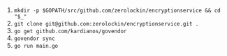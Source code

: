 1. `mkdir -p $GOPATH/src/github.com/zerolockin/encryptionservice && cd "$_"`
1. `git clone git@github.com:zerolockin/encryptionservice.git .`
1. `go get github.com/kardianos/govendor`
1. `govendor sync`
1. `go run main.go`
